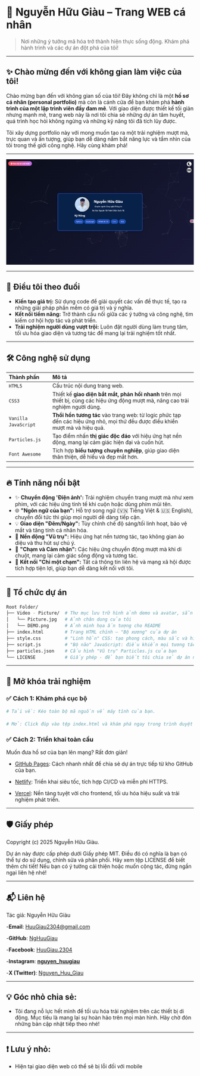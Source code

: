 # 🚀 Nguyễn Hữu Giàu – Trang WEB cá nhân

> Nơi những ý tưởng mã hóa trở thành hiện thực sống động. Khám phá hành trình và các dự án đột phá của tôi!

---

## ✨ Chào mừng đến với không gian làm việc của tôi!

Chào mừng bạn đến với không gian số của tôi! Đây không chỉ là một **hồ sơ cá nhân (personal portfolio)** mà còn là cánh cửa để bạn khám phá **hành trình của một lập trình viên đầy đam mê**. Với giao diện được thiết kế tối giản nhưng mạnh mẽ, trang web này là nơi tôi chia sẻ những dự án tâm huyết, quá trình học hỏi không ngừng và những kỹ năng tôi đã tích lũy được.

Tôi xây dựng portfolio này với mong muốn tạo ra một trải nghiệm mượt mà, trực quan và ấn tượng, giúp bạn dễ dàng nắm bắt năng lực và tầm nhìn của tôi trong thế giới công nghệ. Hãy cùng khám phá!

---

![Demo](Video-Picture/Demo.png)

---

## 🎯 Điều tôi theo đuổi

* **Kiến tạo giá trị:** Sử dụng code để giải quyết các vấn đề thực tế, tạo ra những giải pháp phần mềm có giá trị và ý nghĩa.
* **Kết nối tiềm năng:** Trở thành cầu nối giữa các ý tưởng và công nghệ, tìm kiếm cơ hội hợp tác và phát triển.
* **Trải nghiệm người dùng vượt trội:** Luôn đặt người dùng làm trung tâm, tối ưu hóa giao diện và tương tác để mang lại trải nghiệm tốt nhất.

---

## 🛠️ Công nghệ sử dụng

| Thành phần | Mô tả |
| :--------- | :------------------- |
| `HTML5`              | Cấu trúc nội dung trang web. |
| `CSS3`               | Thiết kế **giao diện bắt mắt, phản hồi nhanh** trên mọi thiết bị, cùng các hiệu ứng động mượt mà, nâng cao trải nghiệm người dùng. |
| `Vanilla JavaScript` | **Thổi hồn tương tác** vào trang web: từ logic phức tạp đến các hiệu ứng nhỏ, mọi thứ đều được điều khiển mượt mà và hiệu quả. |
| `Particles.js`       | Tạo điểm nhấn **thị giác độc đáo** với hiệu ứng hạt nền động, mang lại cảm giác hiện đại và cuốn hút. |
| `Font Awesome`       | Tích hợp **biểu tượng chuyên nghiệp**, giúp giao diện thân thiện, dễ hiểu và đẹp mắt hơn. |

---

## 🔥 Tính năng nổi bật

* ✨ **Chuyển động 'Điện ảnh':** Trải nghiệm chuyển trang mượt mà như xem phim, với các hiệu ứng tinh tế khi cuộn hoặc dùng phím mũi tên.
* 🌐 **"Ngôn ngữ của bạn":** Hỗ trợ song ngữ (🇻🇳 Tiếng Việt & 🇺🇸 English), chuyển đổi tức thì giúp mọi người dễ dàng tiếp cận.
* 💡 **Giao diện "Đêm/Ngày":** Tùy chỉnh chế độ sáng/tối linh hoạt, bảo vệ mắt và tăng tính cá nhân hóa.
* 🌠 **Nền động "Vũ trụ":** Hiệu ứng hạt nền tương tác, tạo không gian ảo diệu và thu hút sự chú ý.
* 🔄 **"Chạm và Cảm nhận":** Các hiệu ứng chuyển động mượt mà khi di chuột, mang lại cảm giác sống động và tương tác.
* 💌 **Kết nối "Chỉ một chạm":** Tất cả thông tin liên hệ và mạng xã hội được tích hợp tiện lợi, giúp bạn dễ dàng kết nối với tôi.

---

## 📂 Tổ chức dự án

```bash
Root Folder/
├── Video - Picture/  # Thư mục lưu trữ hình ảnh demo và avatar, sẵn sàng cho video nếu cần!
│   └── Picture.jpg   # Ảnh chân dung của tôi
│   └── DEMO.png      # Ảnh minh họa ấn tượng cho README
├── index.html        # Trang HTML chính – "Bộ xương" của dự án
├── style.css         # "Linh hồn" CSS: tạo phong cách, màu sắc và hiệu ứng
├── script.js         # "Bộ não" JavaScript: điều khiển mọi tương tác và logic thông minh
├── particles.json    # Cấu hình "Vũ trụ" Particles.js của bạn
└── LICENSE           # Giấy phép - để bạn biết tôi chia sẻ dự án này như thế nào
```

---

## 🚀 Mở khóa trải nghiệm

### ✅ Cách 1: Khám phá cục bộ

```bash
# Tải về: Kéo toàn bộ mã nguồn về máy tính của bạn.

# Mở: Click đúp vào tệp index.html và khám phá ngay trong trình duyệt của bạn!
```

### ✅ Cách 2: Triển khai toàn cầu
Muốn đưa hồ sơ của bạn lên mạng? Rất đơn giản!

- [GitHub Pages](https://pages.github.com/): Cách nhanh nhất để chia sẻ dự án trực tiếp từ kho GitHub của bạn.

- [Netlify](https://netlify.com/): Triển khai siêu tốc, tích hợp CI/CD và miễn phí HTTPS.

- [Vercel](https://vercel.com/): Nền tảng tuyệt vời cho frontend, tối ưu hóa hiệu suất và trải nghiệm phát triển.

---

## 🛡️ Giấy phép
Copyright (c) 2025 Nguyễn Hữu Giàu.

Dự án này được cấp phép dưới Giấy phép MIT. Điều đó có nghĩa là bạn có thể tự do sử dụng, chỉnh sửa và phân phối. Hãy xem tệp LICENSE để biết thêm chi tiết! Nếu bạn có ý tưởng cải thiện hoặc muốn cộng tác, đừng ngần ngại liên hệ nhé!

---

## 📬 Liên hệ
Tác giả: Nguyễn Hữu Giàu

-**Email**: HuuGiau2304@gmail.com

-**GitHub**: [NgHuuGiau](https://github.com/NgHuuGiau)

-**Facebook**: [HuuGiau.2304](https://www.facebook.com/HuuGiau.2304)

-**Instagram**: [**nguyen_huugiau**](https://www.instagram.com/nguyen_huugiau/)

-**X (Twitter)**: [Nguyen_Huu_Giau](https://x.com/Nguyen_Huu_Giau)

---

## 💡 Góc nhỏ chia sẻ:

- Tôi đang nỗ lực hết mình để tối ưu hóa trải nghiệm trên các thiết bị di động. Mục tiêu là mang lại sự hoàn hảo trên mọi màn hình. Hãy chờ đón những bản cập nhật tiếp theo nhé!

---

## ❗️ Lưu ý nhỏ:

- Hiện tại giao diện web có thể sẽ bị lỗi đối với mobile
